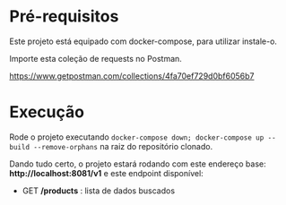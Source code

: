 # Pré-requisitos

Este projeto está equipado com docker-compose, para utilizar instale-o.

Importe esta coleção de requests no Postman.

https://www.getpostman.com/collections/4fa70ef729d0bf6056b7

# Execução

Rode o projeto executando `docker-compose down; docker-compose up --build --remove-orphans` na raiz do repositório clonado.

Dando tudo certo, o projeto estará rodando com este endereço base: **http://localhost:8081/v1** e este endpoint disponível:

- GET **/products** : lista de dados buscados